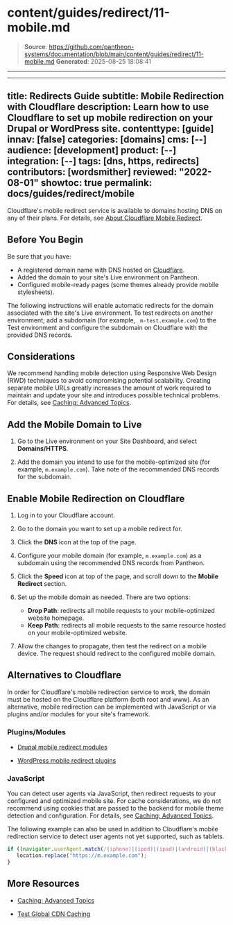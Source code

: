 # content/guides/redirect/11-mobile.md

> **Source**: https://github.com/pantheon-systems/documentation/blob/main/content/guides/redirect/11-mobile.md
> **Generated**: 2025-08-25 18:08:41

---

---
title: Redirects Guide
subtitle: Mobile Redirection with Cloudflare
description: Learn how to use Cloudflare to set up mobile redirection on your Drupal or WordPress site.
contenttype: [guide]
innav: [false]
categories: [domains]
cms: [--]
audience: [development]
product: [--]
integration: [--]
tags: [dns, https, redirects]
contributors: [wordsmither]
reviewed: "2022-08-01"
showtoc: true
permalink: docs/guides/redirect/mobile
---


Cloudflare's mobile redirect service is available to domains hosting DNS on any of their plans. For details, see [About Cloudflare Mobile Redirect](https://support.cloudflare.com/hc/en-us/articles/200168336-About-Cloudflare-Mobile-Redirect).

## Before You Begin

Be sure that you have:

- A registered domain name with DNS hosted on [Cloudflare](https://www.cloudflare.com/a/sign-up).
- Added the domain to your site's Live environment on Pantheon.
- Configured mobile-ready pages (some themes already provide mobile stylesheets).

<Alert title="Note" type="info">

The following instructions will enable automatic redirects for the domain associated with the site's Live environment. To test redirects on another environment, add a subdomain (for example, ` m-test.example.com`) to the Test environment and configure the subdomain on Cloudflare with the provided DNS records.

</Alert>

## Considerations

We recommend handling mobile detection using Responsive Web Design (RWD) techniques to avoid compromising potential scalability. Creating separate mobile URLs greatly increases the amount of work required to maintain and update your site and introduces possible technical problems. For details, see [Caching: Advanced Topics](/caching-advanced-topics/#device-detection).

## Add the Mobile Domain to Live

1. Go to the Live environment on your Site Dashboard, and select **Domains/HTTPS**.

1. Add the domain you intend to use for the mobile-optimized site (for example, `m.example.com`). Take note of the recommended DNS records for the subdomain.

## Enable Mobile Redirection on Cloudflare
1. Log in to your Cloudflare account.

1. Go to the domain you want to set up a mobile redirect for.

1. Click the **DNS** icon at the top of the page.

1. Configure your mobile domain (for example, `m.example.com`) as a subdomain using the recommended DNS records from Pantheon.

1. Click the **Speed** icon at top of the page, and scroll down to the **Mobile Redirect** section.

1. Set up the mobile domain as needed. There are two options:
	- **Drop Path**: redirects all mobile requests to your mobile-optimized website homepage.
	- **Keep Path**: redirects all mobile requests to the same resource hosted on your mobile-optimized website.

1. Allow the changes to propagate, then test the redirect on a mobile device. The request should redirect to the configured mobile domain.

## Alternatives to Cloudflare

In order for Cloudflare's mobile redirection service to work, the domain must be hosted on the Cloudflare platform (both root and www). As an alternative, mobile redirection can be implemented with JavaScript or via plugins and/or modules for your site's framework.

### Plugins/Modules

- [Drupal mobile redirect modules](https://www.drupal.org/project/project_module?f%5B0%5D=&f%5B1%5D=&f%5B2%5D=&f%5B3%5D=&f%5B4%5D=sm_field_project_type%3Afull&text=mobile+redirect&solrsort=iss_project_release_usage+desc&op=Search)

- [WordPress mobile redirect plugins](https://wordpress.org/plugins/tags/mobile-redirect)


### JavaScript

You can detect user agents via JavaScript, then redirect requests to your configured and optimized mobile site. For cache considerations, we do not recommend using cookies that are passed to the backend for mobile theme detection and configuration. For details, see [Caching: Advanced Topics](/caching-advanced-topics/#device-detection).

The following example can also be used in addition to Cloudflare's mobile redirection service to detect user agents not yet supported, such as tablets.

```javascript
if ((navigator.userAgent.match(/(iphone)|(ipod)|(ipad)|(android)|(blackberry)|(windows phone)|(symbian)/i))){
   location.replace("https://m.example.com");
}
```

## More Resources

- [Caching: Advanced Topics](/caching-advanced-topics/#device-detection)

- [Test Global CDN Caching](/guides/global-cdn/test-global-cdn-caching)